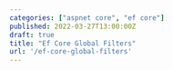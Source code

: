 ```yaml
---
categories: ["aspnet core", "ef core"]
published: 2022-03-27T13:00:00Z
draft: true
title: "Ef Core Global Filters"
url: '/ef-core-global-filters'
---
```


<!--more-->
